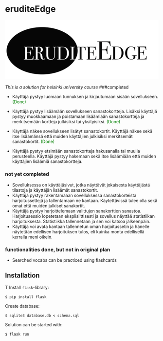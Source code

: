 # eruditeEdge
![erudite Edge gives you a tool for getting your vocab skills sharpened](static/Eelogo.jpg)

*This is a solution for helsinki university course*
###completed 
- Käyttäjä pystyy luomaan tunnuksen ja kirjautumaan sisään sovellukseen. <font color="green">(Done)</font>
- Käyttäjä pystyy lisäämään sovellukseen sanastokortteja. Lisäksi käyttäjä pystyy muokkaamaan ja poistamaan lisäämiään sanastokortteja ja merkitsemään kortteja julkisiksi tai yksityisiksi. <font color="green">(Done)</font>
- Käyttäjä näkee sovellukseen lisätyt sanastokortit. Käyttäjä näkee sekä itse lisäämänsä että muiden käyttäjien julkisiksi merkitsemät sanastokortit. <font color="green">(Done)</font>

- Käyttäjä pystyy etsimään sanastokortteja hakusanalla tai muulla perusteella. Käyttäjä pystyy hakemaan sekä itse lisäämiään että muiden käyttäjien lisäämiä sanastokortteja.


### not yet completed
- Sovelluksessa on käyttäjäsivut, jotka näyttävät jokaisesta käyttäjästä tilastoja ja käyttäjän lisäämät sanastokortit.
- Käyttäjä pystyy rakentamaaan sovelluksessa sanastokorteista harjoitussettejä ja tallentamaan ne kantaan. Käytettävissä tulee olla sekä omat että muiden julkiset sanakortit.
- Käyttäjä pystyy harjoittelemaan valittujen sanakorttien sanastoa. Harjoitusessio lopetetaan eksplisiittisesti ja sovellus näyttää statistiikan harjoituksesta. Statistiikka tallennetaan ja sen voi katsoa jälkeenpäin.
- Käyttäjä voi avata kantaan tallennetun oman harjoitussetin ja hänelle näytetään edellisen harjoituksen tulos, eli kuinka monta edellisellä kerralla meni oikein.

### functionalities done, but not in original plan
- Searched vocabs can be practiced using flashcards


## Installation 
T
Install `flask`-library:

```
$ pip install flask
```

Create database:

```
$ sqlite3 database.db < schema.sql

```

Solution can be started with:

```
$ flask run
```



